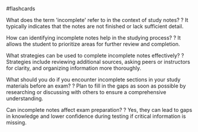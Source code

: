 #flashcards

What does the term 'incomplete' refer to in the context of study notes?
?
It typically indicates that the notes are not finished or lack sufficient detail.

How can identifying incomplete notes help in the studying process?
?
It allows the student to prioritize areas for further review and completion.

What strategies can be used to complete incomplete notes effectively?
?
Strategies include reviewing additional sources, asking peers or instructors for clarity, and organizing information more thoroughly.

What should you do if you encounter incomplete sections in your study materials before an exam?
?
Plan to fill in the gaps as soon as possible by researching or discussing with others to ensure a comprehensive understanding.

Can incomplete notes affect exam preparation?
?
Yes, they can lead to gaps in knowledge and lower confidence during testing if critical information is missing.


